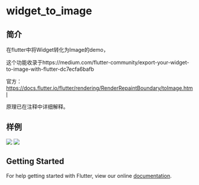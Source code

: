 # widget_to_image
## 简介
在flutter中将Widget转化为Image的demo，

这个功能收录于https://medium.com/flutter-community/export-your-widget-to-image-with-flutter-dc7ecfa6bafb

官方：https://docs.flutter.io/flutter/rendering/RenderRepaintBoundary/toImage.html

原理已在注释中详细解释。
## 样例
![](https://user-gold-cdn.xitu.io/2018/9/25/1660fcf60f384f63)
![](https://user-gold-cdn.xitu.io/2018/9/25/166100b645f79ce9)
## Getting Started

For help getting started with Flutter, view our online
[documentation](https://flutter.io/).
